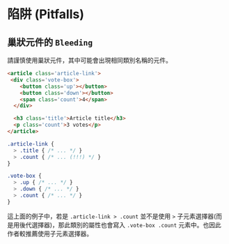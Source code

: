 # 陷阱 (Pitfalls)

## 巢狀元件的 `Bleeding`

請謹慎使用巢狀元件，其中可能會出現相同類別名稱的元件。

<!-- Be careful about nested components with elements sharing the same name as elements in its container. -->

~~~html
<article class='article-link'>
 <div class='vote-box'>
    <button class='up'></button>
    <button class='down'></button>
    <span class='count'>4</span>
  </div>

  <h3 class='title'>Article title</h3>
  <p class='count'>3 votes</p>
</article>
~~~

~~~scss
.article-link {
  > .title { /* ... */ }
  > .count { /* ... (!!!) */ }
}

.vote-box {
  > .up { /* ... */ }
  > .down { /* ... */ }
  > .count { /* ... */ }
}
~~~

這上面的例子中，若是 `.article-link > .count` 並不是使用 `>` 子元素選擇器(而是用後代選擇器)，那此類別的屬性也會寫入 `.vote-box .count` 元素中。也因此作者較推薦使用子元素選擇器。

<!-- In this case, if `.article-link > .count` did not have the `>` (child) selector, it will also apply to the `.vote-box .count` element. This is one of the reasons why child selectors are preferred. -->
